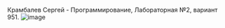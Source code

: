 Крамбалев Сергей - Программирование, Лабораторная №2, вариант 951.
![image](https://github.com/user-attachments/assets/73e97f4f-c68b-49b3-ae8e-d7e4973b8054)
